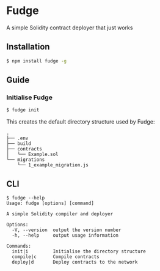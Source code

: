 # Fudge
A simple Solidity contract deployer that just works

## Installation
```bash
$ npm install fudge -g
```

## Guide
### Initialise Fudge
```bash
$ fudge init
```

This creates the default directory structure used by Fudge:
```
.
├── .env
├── build
├── contracts
│   └── Example.sol
└── migrations
    └── 1_example_migration.js

```

## CLI
```
$ fudge --help
Usage: fudge [options] [command]

A simple Solidity compiler and deployer

Options:
  -V, --version  output the version number
  -h, --help     output usage information

Commands:
  init|i         Initialise the directory structure
  compile|c      Compile contracts
  deploy|d       Deploy contracts to the network

```